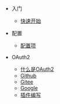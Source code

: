* 入门
  * [快速开始](quickstart.md)

* 配置
  * [配置项](configuration.md)

* OAuth2
  * [什么是OAuth2](oauth2.md)
  * [Github](oauth2-github.md)
  * [Gitee](oauth2-gitee.md)
  * [Google](oauth2-google.md)
  * [插件编写](write-a-oauth2-plugin.md)
